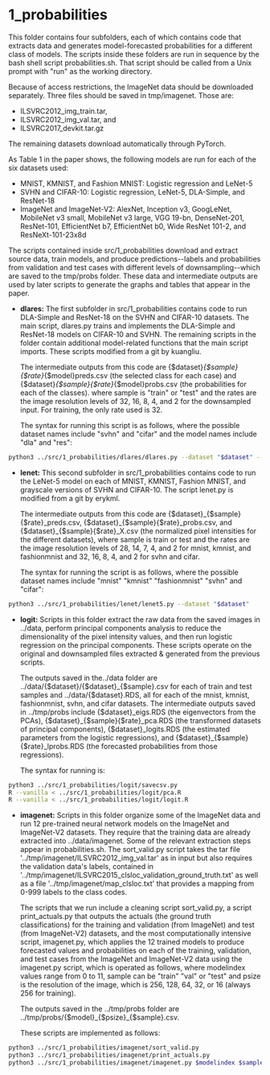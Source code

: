 # 1_probabilities

This folder contains four subfolders, each of which contains code that extracts data and generates model-forecasted probabilities for a different class of models. The scripts inside these folders are run in sequence by the bash shell script probabilities.sh. That script should be called from a Unix prompt with "run" as the working directory.

Because of access restrictions, the ImageNet data should be downloaded separately. Three files should be saved in tmp/imagenet. Those are:

- ILSVRC2012_img_train.tar,
- ILSVRC2012_img_val.tar, and
- ILSVRC2017_devkit.tar.gz

The remaining datasets download automatically through PyTorch.

As Table 1 in the paper shows, the following models are run for each of the six datasets used:
- MNIST, KMNIST, and Fashion MNIST: Logistic regression and LeNet-5
- SVHN and CIFAR-10: Logistic regression, LeNet-5, DLA-Simple, and ResNet-18
- ImageNet and ImageNet-V2: AlexNet, Inception v3, GoogLeNet, MobileNet v3 small, MobileNet v3 large, VGG 19-bn, DenseNet-201, ResNet-101, EfficientNet b7, EfficientNet b0, Wide ResNet 101-2, and ResNeXt-101-23x8d

The scripts contained inside src/1_probabilities download and extract source data, train models, and produce predictions--labels and probabilities from validation and test cases with different levels of downsampling--which are saved to the tmp/probs folder. These data and intermediate outputs are used by later scripts to generate the graphs and tables that appear in the paper.

- **dlares:** The first subfolder in src/1_probabilities contains code to run DLA-Simple and ResNet-18 on the SVHN and CIFAR-10 datasets. The main script, dlares.py trains and implements the DLA-Simple and ResNet-18 models on CIFAR-10 and SVHN. The remaining scripts in the folder contain additional model-related functions that the main script imports. These scripts modified from a git by kuangliu.

    The intermediate outputs from this code are {$dataset}_{$sample}{$rate}_{$model}preds.csv (the selected class for each case) and {$dataset}_{$sample}{$rate}_{$model}probs.csv (the probabilities for each of the classes). where sample is "train" or "test" and the rates are the image resolution levels of 32, 16, 8, 4, and 2 for the downsampled input. For training, the only rate used is 32.

    The syntax for running this script is as follows, where the possible dataset names include "svhn" and "cifar" and the model names include "dla" and "res":

```bash
python3 ../src/1_probabilities/dlares/dlares.py --dataset "$dataset" --model "$model" --lr "$LEARNING_RATE" $RESUME_FLAG
```


- **lenet:** This second subfolder in src/1_probabilities contains code to run the LeNet-5 model on each of MNIST, KMNIST, Fashion MNIST, and grayscale versions of SVHN and CIFAR-10. The script lenet.py is modified from a git by erykml.

    The intermediate outputs from this code are {$dataset}\_{$sample}{$rate}\_preds.csv, {$dataset}\_{$sample}{$rate}\_probs.csv, and {$dataset}\_{$sample}{$rate}\_X.csv (the normalized pixel intensities for the different datasets), where sample is train or test and the rates are the image resolution levels of 28, 14, 7, 4, and 2 for mnist, kmnist, and fashionmnist and 32, 16, 8, 4, and 2 for svhn and cifar.

    The syntax for running the script is as follows, where the possible dataset names include "mnist" "kmnist" "fashionmnist" "svhn" and "cifar":

```bash
python3 ../src/1_probabilities/lenet/lenet5.py --dataset "$dataset"
````

- **logit:** Scripts in this folder extract the raw data from the saved images in ../data, perform principal components analysis to reduce the dimensionality of the pixel intensity values, and then run logistic regression on the principal components. These scripts operate on the original and downsampled files extracted & generated from the previous scripts.

    The outputs saved in the../data folder are ../data/{$dataset}/{$dataset}\_{$sample}.csv for each of train and test samples and ../data/{$dataset}.RDS, all for each of the mnist, kmnist, fashionmnist, svhn, and cifar datasets. The intermediate outputs saved in ../tmp/probs include {$dataset}\_eigs.RDS (the eigenvectors from the PCAs), {$dataset}\_{$sample}{$rate}\_pca.RDS (the transformed datasets of principal components), {$dataset}\_logits.RDS (the estimated parameters from the logistic regressions), and {$dataset}\_{$sample}{$rate}\_lprobs.RDS (the forecasted probabilities from those regressions).

    The syntax for running is:

```bash
python3 ../src/1_probabilities/logit/savecsv.py
R --vanilla < ../src/1_probabilities/logit/pca.R
R --vanilla < ../src/1_probabilities/logit/logit.R
```

- **imagenet:** Scripts in this folder organize some of the ImageNet data and run 12 pre-trained neural network models on the ImageNet and ImageNet-V2 datasets. They require that the training data are already extracted into ../data/imagenet. Some of the relevant extraction steps appear in probabilities.sh. The sort_valid.py script takes the tar file '../tmp/imagenet/ILSVRC2012_img_val.tar' as in input but also requires the validation data's labels, contained in '../tmp/imagenet/ILSVRC2015_clsloc_validation_ground_truth.txt' as well as a file '../tmp/imagenet/map_clsloc.txt' that provides a mapping from 0-999 labels to the class codes.

    The scripts that we run include a cleaning script sort_valid.py, a script print_actuals.py that outputs the actuals (the ground truth classifications) for the training and validation (from ImageNet) and test (from ImageNet-V2) datasets, and the most computationally intensive script, imagenet.py, which applies the 12 trained models to produce forecasted values and probabilities on each of the training, validation, and test cases from the ImageNet and ImageNet-V2 data using the imagenet.py script, which is operated as follows, where modelindex values range from 0 to 11, sample can be "train" "val" or "test" and psize is the resolution of the image, which is 256, 128, 64, 32, or 16 (always 256 for training).

    The outputs saved in the ../tmp/probs folder are ../tmp/probs/{$model}\_{$psize}\_{$sample}.csv.

    These scripts are implemented as follows:

```bash
python3 ../src/1_probabilities/imagenet/sort_valid.py
python3 ../src/1_probabilities/imagenet/print_actuals.py
python3 ../src/1_probabilities/imagenet/imagenet.py $modelindex $sample $psize
```